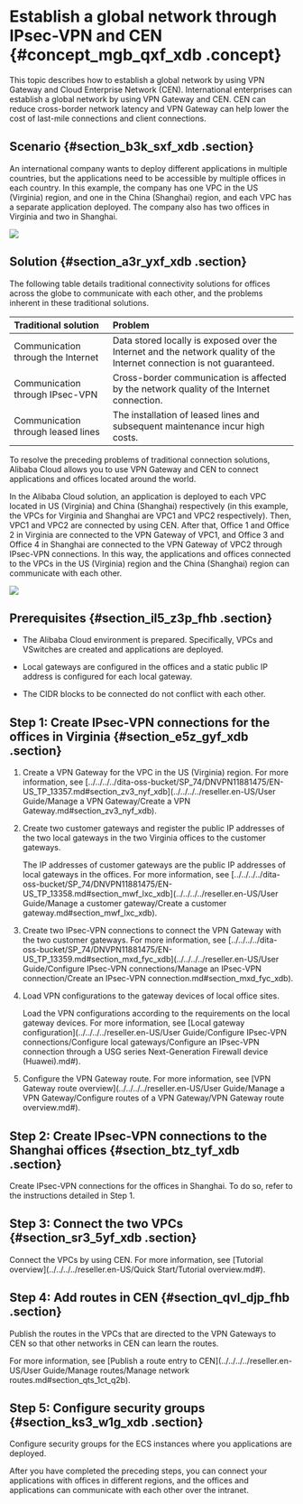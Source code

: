 # Establish a global network through IPsec-VPN and CEN {#concept_mgb_qxf_xdb .concept}

This topic describes how to establish a global network by using VPN Gateway and Cloud Enterprise Network \(CEN\). International enterprises can establish a global network by using VPN Gateway and CEN. CEN can reduce cross-border network latency and VPN Gateway can help lower the cost of last-mile connections and client connections.

## Scenario {#section_b3k_sxf_xdb .section}

An international company wants to deploy different applications in multiple countries, but the applications need to be accessible by multiple offices in each country. In this example, the company has one VPC in the US \(Virginia\) region, and one in the China \(Shanghai\) region, and each VPC has a separate application deployed. The company also has two offices in Virginia and two in Shanghai.

![](http://static-aliyun-doc.oss-cn-hangzhou.aliyuncs.com/assets/img/136914/156152138041627_en-US.png)

## Solution {#section_a3r_yxf_xdb .section}

The following table details traditional connectivity solutions for offices across the globe to communicate with each other, and the problems inherent in these traditional solutions.

|Traditional solution|Problem|
|:-------------------|:------|
|Communication through the Internet|Data stored locally is exposed over the Internet and the network quality of the Internet connection is not guaranteed.|
|Communication through IPsec-VPN|Cross-border communication is affected by the network quality of the Internet connection.|
|Communication through leased lines|The installation of leased lines and subsequent maintenance incur high costs.|

To resolve the preceding problems of traditional connection solutions, Alibaba Cloud allows you to use VPN Gateway and CEN to connect applications and offices located around the world.

In the Alibaba Cloud solution, an application is deployed to each VPC located in US \(Virginia\) and China \(Shanghai\) respectively \(in this example, the VPCs for Virginia and Shanghai are VPC1 and VPC2 respectively\). Then, VPC1 and VPC2 are connected by using CEN. After that, Office 1 and Office 2 in Virginia are connected to the VPN Gateway of VPC1, and Office 3 and Office 4 in Shanghai are connected to the VPN Gateway of VPC2 through IPsec-VPN connections. In this way, the applications and offices connected to the VPCs in the US \(Virginia\) region and the China \(Shanghai\) region can communicate with each other.

![](http://static-aliyun-doc.oss-cn-hangzhou.aliyuncs.com/assets/img/136914/156152138041628_en-US.png)

## Prerequisites {#section_il5_z3p_fhb .section}

-   The Alibaba Cloud environment is prepared. Specifically, VPCs and VSwitches are created and applications are deployed.

-   Local gateways are configured in the offices and a static public IP address is configured for each local gateway.

-   The CIDR blocks to be connected do not conflict with each other.


## Step 1: Create IPsec-VPN connections for the offices in Virginia {#section_e5z_gyf_xdb .section}

1.  Create a VPN Gateway for the VPC in the US \(Virginia\) region. For more information, see [../../../../dita-oss-bucket/SP\_74/DNVPN11881475/EN-US\_TP\_13357.md\#section\_zv3\_nyf\_xdb](../../../../reseller.en-US/User Guide/Manage a VPN Gateway/Create a VPN Gateway.md#section_zv3_nyf_xdb).
2.  Create two customer gateways and register the public IP addresses of the two local gateways in the two Virginia offices to the customer gateways.

    The IP addresses of customer gateways are the public IP addresses of local gateways in the offices. For more information, see [../../../../dita-oss-bucket/SP\_74/DNVPN11881475/EN-US\_TP\_13358.md\#section\_mwf\_lxc\_xdb](../../../../reseller.en-US/User Guide/Manage a customer gateway/Create a customer gateway.md#section_mwf_lxc_xdb).

3.  Create two IPsec-VPN connections to connect the VPN Gateway with the two customer gateways. For more information, see [../../../../dita-oss-bucket/SP\_74/DNVPN11881475/EN-US\_TP\_13359.md\#section\_mxd\_fyc\_xdb](../../../../reseller.en-US/User Guide/Configure IPsec-VPN connections/Manage an IPsec-VPN connection/Create an IPsec-VPN connection.md#section_mxd_fyc_xdb).
4.  Load VPN configurations to the gateway devices of local office sites.

    Load the VPN configurations according to the requirements on the local gateway devices. For more information, see [Local gateway configuration](../../../../reseller.en-US/User Guide/Configure IPsec-VPN connections/Configure local gateways/Configure an IPsec-VPN connection through a USG series Next-Generation Firewall device (Huawei).md#).

5.  Configure the VPN Gateway route. For more information, see [VPN Gateway route overview](../../../../reseller.en-US/User Guide/Manage a VPN Gateway/Configure routes of a VPN Gateway/VPN Gateway route overview.md#).

## Step 2: Create IPsec-VPN connections to the Shanghai offices {#section_btz_tyf_xdb .section}

Create IPsec-VPN connections for the offices in Shanghai. To do so, refer to the instructions detailed in Step 1.

## Step 3: Connect the two VPCs {#section_sr3_5yf_xdb .section}

Connect the VPCs by using CEN. For more information, see [Tutorial overview](../../../../reseller.en-US/Quick Start/Tutorial overview.md#).

## Step 4: Add routes in CEN {#section_qvl_djp_fhb .section}

Publish the routes in the VPCs that are directed to the VPN Gateways to CEN so that other networks in CEN can learn the routes.

For more information, see [Publish a route entry to CEN](../../../../reseller.en-US/User Guide/Manage routes/Manage network routes.md#section_qts_1ct_q2b).

## Step 5: Configure security groups {#section_ks3_w1g_xdb .section}

Configure security groups for the ECS instances where you applications are deployed.

After you have completed the preceding steps, you can connect your applications with offices in different regions, and the offices and applications can communicate with each other over the intranet.

